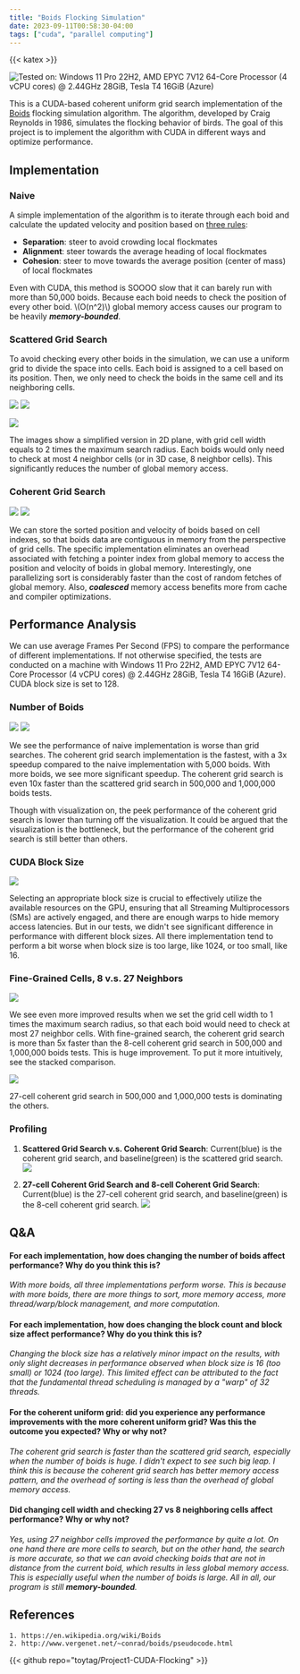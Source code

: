 ```yaml
---
title: "Boids Flocking Simulation"
date: 2023-09-11T00:58:30-04:00
tags: ["cuda", "parallel computing"]
---
```


{{< katex >}}

![](img/demo.gif "Tested on: Windows 11 Pro 22H2, AMD EPYC 7V12 64-Core Processor (4 vCPU cores) @ 2.44GHz 28GiB, Tesla T4 16GiB (Azure)")

This is a CUDA-based coherent uniform grid search implementation of the [Boids](https://en.wikipedia.org/wiki/Boids) flocking simulation algorithm. The algorithm, developed by Craig Reynolds in 1986, simulates the flocking behavior of birds. The goal of this project is to implement the algorithm with CUDA in different ways and optimize performance.

## Implementation

### Naive

A simple implementation of the algorithm is to iterate through each boid and calculate the updated velocity and position based on [three rules](http://www.vergenet.net/~conrad/boids/pseudocode.html):

- **Separation**: steer to avoid crowding local flockmates
- **Alignment**: steer towards the average heading of local flockmates
- **Cohesion**: steer to move towards the average position (center of mass) of local flockmates

Even with CUDA, this method is SOOOO slow that it can barely run with more than 50,000 boids. Because each boid needs to check the position of every other boid. \\(O(n^2)\\) global memory access causes our program to be heavily ***memory-bounded***.

### Scattered Grid Search

To avoid checking every other boids in the simulation, we can use a uniform grid to divide the space into cells. Each boid is assigned to a cell based on its position. Then, we only need to check the boids in the same cell and its neighboring cells.

<img src="img/Boids-Ugrid-base.jpg" class="inline grid-w50" loading="lazy" /> <img src="img/Boids-Ugrid-mark.jpg" class="inline grid-w50" loading="lazy" />

![](img/scattered-impl.jpg)

The images show a simplified version in 2D plane, with grid cell width equals to 2 times the maximum search radius. Each boids would only need to check at most 4 neighbor cells (or in 3D case, 8 neighbor cells). This significantly reduces the number of global memory access.

### Coherent Grid Search

![](img/coherent-mem.png)
![](img/coherent-impl.jpg)

We can store the sorted position and velocity of boids based on cell indexes, so that boids data are contiguous in memory from the perspective of grid cells. The specific implementation eliminates an overhead associated with fetching a pointer index from global memory to access the position and velocity of boids in global memory. Interestingly, one parallelizing sort is considerably faster than the cost of random fetches of global memory. Also, ***coalesced*** memory access benefits more from cache and compiler optimizations.

## Performance Analysis

We can use average Frames Per Second (FPS) to compare the performance of different implementations. If not otherwise specified, the tests are conducted on a machine with Windows 11 Pro 22H2, AMD EPYC 7V12 64-Core Processor (4 vCPU cores) @ 2.44GHz 28GiB, Tesla T4 16GiB (Azure). CUDA block size is set to 128.

### Number of Boids

![](img/FPS%20with%20Visualization%20ON.svg)
![](img/FPS%20with%20Visualization%20OFF.svg)

We see the performance of naive implementation is worse than grid searches. The coherent grid search implementation is the fastest, with a 3x speedup compared to the naive implementation with 5,000 boids. With more boids, we see more significant speedup. The coherent grid search is even 10x faster than the scattered grid search in 500,000 and 1,000,000 boids tests.

Though with visualization on, the peek performance of the coherent grid search is lower than turning off the visualization. It could be argued that the visualization is the bottleneck, but the performance of the coherent grid search is still better than others.

### CUDA Block Size

![](img/FPS%20with%205,000%20Boids%20and%20Visualization%20OFF.svg)

Selecting an appropriate block size is crucial to effectively utilize the available resources on the GPU, ensuring that all Streaming Multiprocessors (SMs) are actively engaged, and there are enough warps to hide memory access latencies. But in our tests, we didn't see significant difference in performance with different block sizes. All there implementation tend to perform a bit worse when block size is too large, like 1024, or too small, like 16.

### Fine-Grained Cells, 8 v.s. 27 Neighbors

![](img/FPS%20with%20Visualization%20OFF,%208%20Grids%20v.s.%2027%20Grids%20Search.svg)

We see even more improved results when we set the grid cell width to 1 times the maximum search radius, so that each boid would need to check at most 27 neighbor cells. With fine-grained search, the coherent grid search is more than 5x faster than the 8-cell coherent grid search in 500,000 and 1,000,000 boids tests. This is huge improvement. To put it more intuitively, see the stacked comparison.

![](img/FPS%20with%20Visualization%20OFF,%208%20Grids%20v.s.%2027%20Grids%20Search,%20Stacked.svg)

27-cell coherent grid search in 500,000 and 1,000,000 tests is dominating the others.

### Profiling
1. **Scattered Grid Search v.s. Coherent Grid Search**: Current(blue) is the coherent grid search, and baseline(green) is the scattered grid search.
![](img/scattered-coherent.png)

2. **27-cell Coherent Grid Search and 8-cell Coherent Grid Search**: Current(blue) is the 27-cell coherent grid search, and baseline(green) is the 8-cell coherent grid search.
![](img/coherent-8-27.png)

## Q&A

<h4>For each implementation, how does changing the number of boids affect performance? Why do you think this is?</h4>

*With more boids, all three implementations perform worse. This is because with more boids, there are more things to sort, more memory access, more thread/warp/block management, and more computation.*

<h4>For each implementation, how does changing the block count and block size affect performance? Why do you think this is?</h4>

*Changing the block size has a relatively minor impact on the results, with only slight decreases in performance observed when block size is 16 (too small) or 1024 (too large). This limited effect can be attributed to the fact that the fundamental thread scheduling is managed by a "warp" of 32 threads.*

<h4>For the coherent uniform grid: did you experience any performance improvements with the more coherent uniform grid? Was this the outcome you expected? Why or why not?</h4>

*The coherent grid search is faster than the scattered grid search, especially when the number of boids is huge. I didn't expect to see such big leap. I think this is because the coherent grid search has better memory access pattern, and the overhead of sorting is less than the overhead of global memory access.*

<h4>Did changing cell width and checking 27 vs 8 neighboring cells affect performance? Why or why not?</h4>

*Yes, using 27 neighbor cells improved the performance by quite a lot. On one hand there are more cells to search, but on the other hand, the search is more accurate, so that we can avoid checking boids that are not in distance from the current boid, which results in less global memory access. This is especially useful when the number of boids is large. All in all, our program is still **memory-bounded**.*

## References

```
1. https://en.wikipedia.org/wiki/Boids
2. http://www.vergenet.net/~conrad/boids/pseudocode.html
```

{{< github repo="toytag/Project1-CUDA-Flocking" >}}
